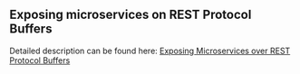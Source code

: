 ## Exposing microservices on REST Protocol Buffers

Detailed description can be found here: [Exposing Microservices over REST Protocol Buffers](https://piotrminkowski.wordpress.com/2017/06/05/exposing-microservices-over-rest-protocol-buffers/) 



